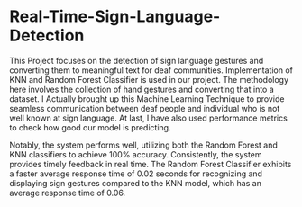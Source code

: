 # Real-Time-Sign-Language-Detection

This Project focuses on the detection of sign language gestures and converting them to meaningful text for deaf communities. Implementation of KNN and Random Forest Classifier is used in our project. The methodology here involves the collection of hand gestures and converting that into a dataset. I Actually brought up this Machine Learning Technique to provide seamless communication between deaf people and individual who is not well known at sign language. At last, I have also used performance metrics to check how good our model is predicting.

Notably, the system performs well, utilizing both the Random Forest and KNN classifiers to achieve 100% accuracy. Consistently, the system provides timely feedback in real time. The Random Forest Classifier exhibits a faster average response time of 0.02 seconds for recognizing and displaying sign gestures compared to the KNN model, which has an average response time of 0.06.
